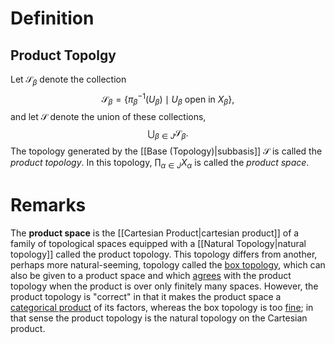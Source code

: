 # Definition
## Product Topolgy
Let $\mathcal{S}_\beta$ denote the collection $$\mathcal{S}_\beta =\left\{\pi_\beta^{-1}(U_\beta) \mid U_\beta \text{ open in } X_\beta\right\},$$ and let $\mathcal{S}$ denote the union of these collections, $$\bigcup_{\beta \in J} \mathcal{S}_\beta.$$ The topology generated by the [[Base (Topology)|subbasis]] $\mathcal{S}$ is called the _product topology_. In this topology, $\prod_{\alpha \in J} X_\alpha$ is called the _product space_.

# Remarks
The **product space** is the [[Cartesian Product|cartesian product]] of a family of topological spaces equipped with a [[Natural Topology|natural topology]] called the product topology. This topology differs from another, perhaps more natural-seeming, topology called the [box topology](https://en.wikipedia.org/wiki/Box_topology "Box topology"), which can also be given to a product space and which [agrees](https://en.wikipedia.org/wiki/Comparison_of_topologies "Comparison of topologies") with the product topology when the product is over only finitely many spaces. However, the product topology is "correct" in that it makes the product space a [categorical product](https://en.wikipedia.org/wiki/Product_(category_theory) "Product (category theory)") of its factors, whereas the box topology is too [fine](https://en.wikipedia.org/wiki/Comparison_of_topologies "Comparison of topologies"); in that sense the product topology is the natural topology on the Cartesian product.
